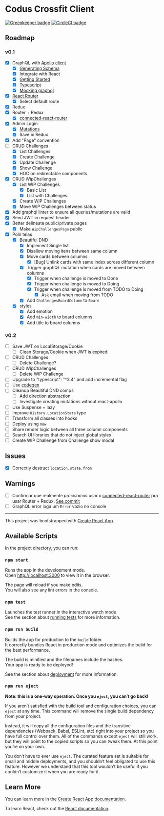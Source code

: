 # Codus Crossfit Client

[![Greenkeeper badge](https://badges.greenkeeper.io/emilianoLeite/codus-crossfit-client.svg)](https://greenkeeper.io/)
[![CircleCI badge](https://circleci.com/gh/emilianoLeite/codus-crossfit-client.svg?style=svg)](https://circleci.com/gh/emilianoLeite/codus-crossfit-client)

## Roadmap

### v0.1

- [X] GraphQL with [Apollo client](https://www.apollographql.com/docs/react/essentials/get-started.html)
  - [X] [Generating Schema](https://www.apollographql.com/docs/graphql-tools/generate-schema.html#example)
  - [X] Integrate with React
  - [X] [Getting Started](https://www.apollographql.com/docs/react/essentials/get-started.html)
  - [X] [Typescript](https://www.apollographql.com/docs/react/recipes/static-typing.html)
  - [X] [Mocking graphql](https://www.apollographql.com/docs/graphql-tools/mocking.html)
- [X] [React Router](https://reacttraining.com/react-router/web/guides/philosophy)
  - [X] Select default route
- [X] Redux
- [x] Router + Redux
  - [X] [connected-react-router](https://github.com/supasate/connected-react-router)
- [X] Admin Login
  - [X] [Mutations](https://www.apollographql.com/docs/react/essentials/mutations.html)
  - [X] Save in Redux
- [X] Add "Page" convention
- [ ] CRUD Challenges
  - [X] List Challenges
  - [X] Create Challenge
  - [X] Update Challenge
  - [X] Show Challenge
  - [X] HOC on redirectable components
- [X] CRUD WipChallenges
  - [X] List WIP Challenges
    - [X] Basic List
    - [X] List with Challenges
  - [X] Create WIP Challenges
  - [X] Move WIP Challenges between status
- [X] Add graphql linter to ensure all queries/mutations are valid
- [X] Send JWT in request header
- [X] Better delineate public/private pages
  - [X] Make `WipChallengesPage` public
- [X] Polir telas
  - [X] Beautiful DND
    - [X] Implement Single list
    - [X] Disallow moving itens between same column
    - [X] Move cards between columns
      - [X] [Bug] Unlink cards with same index across different column
    - [X] Trigger graphQL mutation when cards are moved between columns
      - [X] Trigger when challenge is moved to Done
      - [X] Trigger when challenge is moved to Doing
      - [X] Trigger when challenge is moved from TODO to Doing
        - [X] Ask email when moving from TODO
    - [X] Add `ChallengesBoardColumn` to `Board`
  - [X] styles
    - [X] Add emotion
    - [X] Add `min-width` to board columns
    - [X] Add title to board columns

### v0.2

- [ ] Save JWT on LocalStorage/Cookie
  - [ ] Clean Storage/Cookie when JWT is expired
- [ ] CRUD Challenges
  - [ ] Delete Challenge?
- [ ] CRUD WipChallenges
  - [ ] Delete WIP Challenge
- [ ] Upgrade to "typescript": "^3.4" and add incremental flag
- [ ] Use [codegen](https://graphql-code-generator.com/)
- [ ] Cleanup Beautiful DND comps
  - [ ] Add direction abstraction
  - [ ] Investigate creating mutations without react-apollo
- [ ] Use Suspense + lazy
- [ ] Improve `History.LocationState` type
- [ ] Transform all classes into hooks
- [ ] Deploy using `now`
- [ ] Share render logic between all three column components
- [ ] Search UI libraries that do not inject global styles
- [ ] Create WIP Challenge from Challenge show modal

## Issues

- [X] Correctly destruct `location.state.from`

## Warnings

- [ ] Confirmar que realmente *precisamos* usar o [connected-react-router](https://github.com/supasate/connected-react-router) pra usar Router + Redux. [See commit](https://github.com/emilianoLeite/codus-crossfit-client/commit/a82d81edbba8908387b54b51b080213297913f71)
- [ ] GraphQL error loga um `Error` vazio no console

_______


This project was bootstrapped with [Create React App](https://github.com/facebook/create-react-app).

## Available Scripts

In the project directory, you can run:

### `npm start`

Runs the app in the development mode.<br>
Open [http://localhost:3000](http://localhost:3000) to view it in the browser.

The page will reload if you make edits.<br>
You will also see any lint errors in the console.

### `npm test`

Launches the test runner in the interactive watch mode.<br>
See the section about [running tests](https://facebook.github.io/create-react-app/docs/running-tests) for more information.

### `npm run build`

Builds the app for production to the `build` folder.<br>
It correctly bundles React in production mode and optimizes the build for the best performance.

The build is minified and the filenames include the hashes.<br>
Your app is ready to be deployed!

See the section about [deployment](https://facebook.github.io/create-react-app/docs/deployment) for more information.

### `npm run eject`

**Note: this is a one-way operation. Once you `eject`, you can’t go back!**

If you aren’t satisfied with the build tool and configuration choices, you can `eject` at any time. This command will remove the single build dependency from your project.

Instead, it will copy all the configuration files and the transitive dependencies (Webpack, Babel, ESLint, etc) right into your project so you have full control over them. All of the commands except `eject` will still work, but they will point to the copied scripts so you can tweak them. At this point you’re on your own.

You don’t have to ever use `eject`. The curated feature set is suitable for small and middle deployments, and you shouldn’t feel obligated to use this feature. However we understand that this tool wouldn’t be useful if you couldn’t customize it when you are ready for it.

## Learn More

You can learn more in the [Create React App documentation](https://facebook.github.io/create-react-app/docs/getting-started).

To learn React, check out the [React documentation](https://reactjs.org/).
